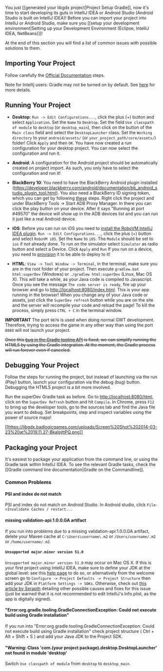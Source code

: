 You just [[generated your libgdx project|Project Setup Gradle]], now it's time to start developing its guts in IntelliJ IDEA or Android Studio (Android Studio is built on IntelliJ IDEA)! Before you can import your project into IntelliJ or Android Studio, make sure you [[setup your development environment|Setting up your Development Environment (Eclipse, IntelliJ IDEA, NetBeans)]]!

At the end of this section you will find a list of common issues with possible solutions to them.

## Importing Your Project
Follow carefully the [Official Documentation](https://libgdx.badlogicgames.com/documentation/gettingstarted/Importing%20into%20IDE.html#intellij) steps.

Note for Intellij users: Gradle may not be turned on by default. See [here](https://stackoverflow.com/a/53124234/1411030) for more details.

## Running Your Project

  * **Desktop**: `Run -> Edit Configurations...`, click the plus (+) button and select `Application`. Set the `Name` to `Desktop`. Set the field `Use classpath of module` to `desktop` (or `desktop_main`), then click on the button of the `Main class` field and select the `DesktopLauncher` class. Set the `Working directory` to your `android/assets/` (or `your_project_path/core/assets/`) folder! Click `Apply` and then `OK`. You have now created a run configuration for your desktop project. You can now select the configuration and run it.
  * **Android**: A configuration for the Android project should be automatically created on project import. As such, you only have to select the configuration and run it!
  * **BlackBerry 10**: You need to have the BlackBerry Android plugin installed (https://developer.blackberry.com/android/documentation/bb_android_studio_plugin_tool.html). You also need a BlackBerry ID signing token, which you can get by following [these](https://developer.blackberry.com/android/documentation/bb_android_studio_plugin_tool.html#alk1340635272845) steps. Right click the project and under BlackBerry Tools -> Start ADB Proxy Manager. In there you can click the play button on your device. After it says "Running at port #49570" the device will show up in the ADB devices list and you can run it just like a real Android device.
  * **iOS**: Before you can run on iOS you need to [install the RoboVM IntelliJ IDEA plugin](http://robovm.mobidevelop.com). `Run -> Edit Configurations...`, click the plus (+) button and select `RoboVM iOS`. Set the `Name` to `iOS`. The `Module` should be set to `ios` if not already done. 
To run on the simulator select `Simulator` as radio button and select a Device. Click `Apply` and `Run`
If you run on a device, you need to [provision](http://docs.robovm.com/getting-started/provisioning.html) it to be able to deploy to it!

  * **HTML**: `View -> Tool Window -> Terminal`, in the terminal, make sure you are in the root folder of your project. Then execute `gradlew.bat html:superDev` (Windows) or `./gradlew html:superDev` (Linux, Mac OS X). This will take a while, as your Java code is compiled to Javascript. Once you see the message `The code server is ready`, fire up your browser and go to  [http://localhost:8080/index.html](http://localhost:8080/index.html). This is your app running in the browser! When you change any of your Java code or assets, just click the `SuperDev refresh` button while you are on the site and the server will recompile your code and reload the page! To kill the process, simply press `CTRL + C` in the terminal window.

  **IMPORTANT** The port `9876` is used when doing normal GWT development. Therefore, trying to access the game in any other way than using the port `8080` will not launch your project.

~~Once this [bug in the Gradle tooling API](http://issues.gradle.org/browse/GRADLE-1539) is fixed, we can simplify running the HTML5 by using the Gradle integration. At the moment, the Gradle process will run forever even if canceled.~~
## Debugging Your Project
Follow the steps for running the project, but instead of launching via the run (Play) button, launch your configuration via the debug (bug) button. Debugging the HTML5 project is a bit more involved.

Run the superDev Gradle task as before. Go to [http://localhost:8080/html](http://localhost:8080/html), click on the `SuperDev Refresh` button and hit `Compile`. In Chrome, press `F12` to bring up the developer tools, go to the sources tab and find the Java file you want to debug. Set breakpoints, step and inspect variables using the power of source maps!

[[https://libgdx.badlogicgames.com/uploads/Screen%20Shot%202014-03-23%20at%2019.11.27-BkaIpjttPQ.png]]

## Packaging your Project
It's easiest to package your application from the command line, or using the Gradle task within IntelliJ IDEA. To see the relevant Gradle tasks, check the [[Gradle command line documentation|Gradle on the Commandline]].

### Common Problems

#### PSI and index do not match
PSI and index do not match on Android Studio. In Android studio, click `File->Invalidate Caches / restart...`

#### missing validation-api:1.0.0.GA artifact
If you run into problems due to a missing validation-api:1.0.0.GA artifact, delete your Maven cache at `C:\Users\username\.m2` or `/Users/username/.m2` or `/home/username/.m2`.

#### `Unsupported major.minor version 51.0` 
`Unsupported major.minor version 51.0` may occur on Mac OS X. If this is your first project using IntelliJ IDEA, make sure to define your JDK at the global level: see this [help page](https://www.jetbrains.com/idea/help/configuring-global-project-and-module-sdks.html#d2125997e12) to do so, or alternatively from the welcome screen go to `Configure -> Project Defaults -> Project Structure` then add your JDK in `Platform Settings -> SDKs`.  Otherwise, check out [this article by Serapth](http://www.gamefromscratch.com/post/2014/04/03/Troubleshooting-IntelliJLibGDXRoboVMGradle-issues-on-Mac-OS.aspx) detailing other possible causes and fixes for this issue (just be warned that it is not recommended to edit IntelliJ's Info.plist, as the app is digitally signed).

#### "Error:org.gradle.tooling.GradleConnectionException: Could not execute build using Gradle installation"
If you run into "Error:org.gradle.tooling.GradleConnectionException: Could not execute build using Gradle installation" check project structure ( Ctrl + Alt + Shift + S ) and add your Java JDK to the Project SDK.

#### "Warning: Class 'com.(your project package).desktop.DesktopLauncher' not found in module 'desktop'
Switch `Use classpath of module` from `desktop` to `desktop_main`.